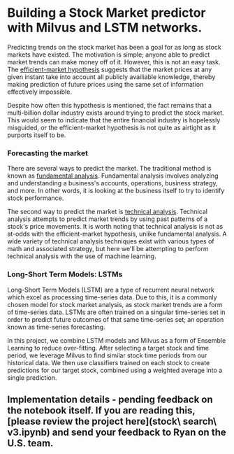# Building a Stock Market predictor with Milvus and LSTM networks.

Predicting trends on the stock market has been a goal for as long as stock markets have existed. The motivation is simple; anyone able to predict market trends can make money off of it. However, this is not an easy task. The [efficient-market hypothesis](https://en.wikipedia.org/wiki/Efficient-market_hypothesis) suggests that the market prices at any given instant take into account all publicly availiable knowledge, thereby making prediction of future prices using the same set of information effectively impossible. 

Despite how often this hypothesis is mentioned, the fact remains that a multi-billion dollar industry exists around trying to predict the stock market. This would seem to indicate that the entire financial industry is hopelessly misguided, or the efficient-market hypothesis is not quite as airtight as it purports itself to be. 

### Forecasting the market

There are several ways to predict the market. The traditional method is known as [fundamental analysis](https://www.investopedia.com/terms/f/fundamentalanalysis.asp). Fundamental analysis involves analyzing and understanding a business's accounts, operations, business strategy, and more. In other words, it is looking at the business itself to try to identify stock performance.

The second way to predict the market is [technical analysis](https://www.investopedia.com/terms/t/technicalanalysis.asp). Technical analysis attempts to predict market trends by using past patterns of a stock's price movements. It is worth noting that technical analysis is not as at-odds with the efficient-market hypothesis, unlike fundamental analysis. A wide variety of technical analysis techniques exist with various types of math and associated strategy, but here we'll be attempting to perform technical analysis with the use of machine learning. 

### Long-Short Term Models: LSTMs

Long-Short Term Models (LSTM) are a type of recurrent neural network which excel as processing time-series data. Due to this, it is a commonly chosen model for stock market analysis, as stock market trends are a form of time-series data. LSTMs are often trained on a singular time-series set in order to predict future outcomes of that same time-series set; an operation known as time-series forecasting.

In this project, we combine LSTM models and Milvus as a form of Ensemble Learning to reduce over-fitting. After selecting a target stock and time period, we leverage Milvus to find similar stock time periods from our historical data. We then use classifiers trained on each stock to create predictions for our target stock, combined using a weighted average into a single prediction.

## Implementation details - pending feedback on the notebook itself. If you are reading this, [please review the project here](stock\ search\ v3.ipynb) and send your feedback to Ryan on the U.S. team.
